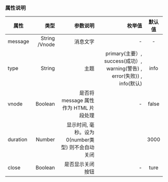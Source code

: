 ### 属性说明

| 属性     | 类型| 参数说明  | 枚举值   |  默认值  |
| -------- | -----:| -----:  |-----:  | :----:  |
|  message  | String /Vnode | 消息文字 | -  | - |
| type     |  String|主题|primary(主要）, success(成功）, warning(警告) ,  error(失败)) , info(默认) | info  |
| vnode |  Boolean  | 是否将 message 属性作为 HTML 片段处理 |  -   |  false   |
| duration|  Number  | 显示时间, 毫秒。设为 0(number类型) 则不会自动关闭  |  | 3000 |
| close |  Boolean  | 是否显示关闭按钮  |  - | ture |

